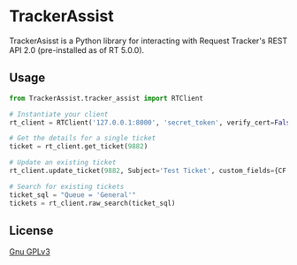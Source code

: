 # TrackerAssist

TrackerAsisst is a Python library for interacting with Request Tracker's REST API 2.0 (pre-installed as of RT 5.0.0).

## Usage

```python
from TrackerAssist.tracker_assist import RTClient

# Instantiate your client
rt_client = RTClient('127.0.0.1:8000', 'secret_token', verify_cert=False)

# Get the details for a single ticket
ticket = rt_client.get_ticket(9882)

# Update an existing ticket
rt_client.update_ticket(9882, Subject='Test Ticket', custom_fields={CF.{URL}: 'http://github.com'})

# Search for existing tickets
ticket_sql = "Queue = 'General'"
tickets = rt_client.raw_search(ticket_sql)
```

## License
[Gnu GPLv3](https://choosealicense.com/licenses/gpl-3.0/)
